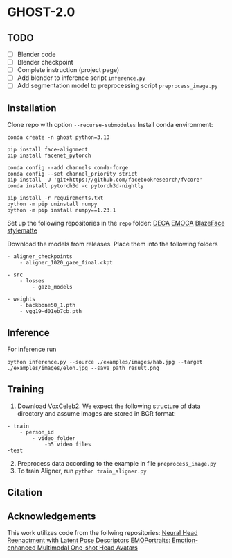 # GHOST-2.0

## TODO
- [ ] Blender code
- [ ] Blender checkpoint
- [ ] Complete instruction (project page)
- [ ] Add blender to inference script ```inference.py```
- [ ] Add segmentation model to preprocessing script ```preprocess_image.py```

## Installation
Clone repo with option ```--recurse-submodules```
Install conda environment:
```
conda create -n ghost python=3.10

pip install face-alignment
pip install facenet_pytorch

conda config --add channels conda-forge
conda config --set channel_priority strict
pip install -U 'git+https://github.com/facebookresearch/fvcore'
conda install pytorch3d -c pytorch3d-nightly

pip install -r requirements.txt
python -m pip uninstall numpy
python -m pip install numpy==1.23.1
```
Set up the following repositories in the ```repo``` folder:
[DECA](https://github.com/yfeng95/DECA)
[EMOCA](https://github.com/radekd91/emoca)
[BlazeFace](https://github.com/hollance/BlazeFace-PyTorch)
[stylematte](https://github.com/chroneus/stylematte)

Download the models from releases. Place them into the following folders
```
- aligner_checkpoints
    - aligner_1020_gaze_final.ckpt

- src
    - losses
        - gaze_models
 
- weights
    - backbone50_1.pth
    - vgg19-d01eb7cb.pth
```

## Inference
For inference run
```
python inference.py --source ./examples/images/hab.jpg --target ./examples/images/elon.jpg --save_path result.png
```

## Training
1. Download VoxCeleb2. We expect the following structure of data directory and assume images are stored in BGR format:
```
- train
    - person_id
        - video_folder
            -h5 video files
-test
```
2. Preprocess data according to the example in file ```preprocess_image.py```
3. To train Aligner, run ```python train_aligner.py```

## Citation

## Acknowledgements
This work utilizes code from the follwing repositories:
[Neural Head Reenactment with Latent Pose Descriptors](https://github.com/shrubb/latent-pose-reenactment)
[EMOPortraits: Emotion-enhanced Multimodal One-shot Head Avatars](https://github.com/neeek2303/EMOPortraits)